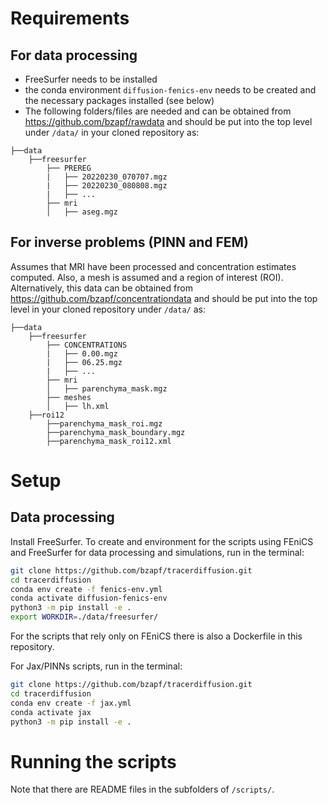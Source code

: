 # Requirements

## For data processing

- FreeSurfer needs to be installed
- the conda environment `diffusion-fenics-env` needs to be created and the necessary packages installed (see below)
- The following folders/files are needed and can be obtained from https://github.com/bzapf/rawdata and should be put into the top level under `/data/` in your cloned repository as:
```
├──data
    ├──freesurfer
        ├── PREREG
        |   ├── 20220230_070707.mgz
        |   ├── 20220230_080808.mgz
        |   ├── ...
        ├── mri
        │   ├── aseg.mgz
```

## For inverse problems (PINN and FEM)

Assumes that MRI have been processed and concentration estimates computed. 
Also, a mesh is assumed and a region of interest (ROI).
Alternatively, this data can be obtained from https://github.com/bzapf/concentrationdata
and should be put into the top level in your cloned repository under `/data/` as:
```
├──data
    ├──freesurfer
        ├── CONCENTRATIONS
        |   ├── 0.00.mgz
        |   ├── 06.25.mgz
        |   ├── ...
        ├── mri
        │   ├── parenchyma_mask.mgz
        ├── meshes
        │   ├── lh.xml
    ├──roi12
        ├──parenchyma_mask_roi.mgz
        ├──parenchyma_mask_boundary.mgz
        ├──parenchyma_mask_roi12.xml
```

# Setup

## Data processing
Install FreeSurfer.
To create and environment for the scripts using FEniCS and FreeSurfer for data processing and simulations, run in the terminal:

```bash
git clone https://github.com/bzapf/tracerdiffusion.git
cd tracerdiffusion
conda env create -f fenics-env.yml
conda activate diffusion-fenics-env
python3 -m pip install -e .
export WORKDIR=./data/freesurfer/
```
For the scripts that rely only on FEniCS there is also a Dockerfile in this repository.

For Jax/PINNs scripts, run in the terminal:

```bash
git clone https://github.com/bzapf/tracerdiffusion.git
cd tracerdiffusion
conda env create -f jax.yml
conda activate jax
python3 -m pip install -e .
```

# Running the scripts

Note that there are README files in the subfolders of `/scripts/`.